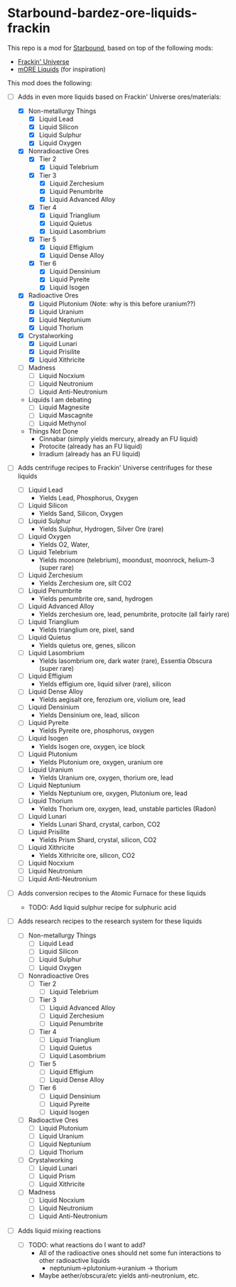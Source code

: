 # Starbound-bardez-ore-liquids-frackin

This repo is a mod for [Starbound](https://playstarbound.com/), based on top of the following mods:
- [Frackin' Universe](https://steamcommunity.com/sharedfiles/filedetails/?id=729480149) 
- [mORE Liquids](https://steamcommunity.com/sharedfiles/filedetails/?id=1318339314) (for inspiration)

This mod does the following:

- [ ] Adds in even more liquids based on Frackin' Universe ores/materials:
  - [X] Non-metallurgy Things
    - [X] Liquid Lead
    - [X] Liquid Silicon
    - [X] Liquid Sulphur
    - [X] Liquid Oxygen
  - [X] Nonradioactive Ores
    - [X] Tier 2
      - [X] Liquid Telebrium
    - [X] Tier 3
      - [X] Liquid Zerchesium
      - [X] Liquid Penumbrite
      - [X] Liquid Advanced Alloy
    - [X] Tier 4
      - [X] Liquid Trianglium
      - [X] Liquid Quietus
      - [X] Liquid Lasombrium
    - [x] Tier 5
      - [X] Liquid Effigium
      - [x] Liquid Dense Alloy
    - [X] Tier 6
      - [X] Liquid Densinium
      - [X] Liquid Pyreite
      - [X] Liquid Isogen
  - [X] Radioactive Ores
      - [X] Liquid Plutonium (Note: why is this before uranium??)
      - [X] Liquid Uranium
      - [X] Liquid Neptunium
      - [X] Liquid Thorium
  - [X] Crystalworking
    - [X] Liquid Lunari
    - [X] Liquid Prisilite
    - [X] Liquid Xithricite
  - [ ] Madness
    - [ ] Liquid Nocxium
    - [ ] Liquid Neutronium
    - [ ] Liquid Anti-Neutronium
  - Liquids I am debating
    - [ ] Liquid Magnesite
    - [ ] Liquid Mascagnite
    - [ ] Liquid Methynol
  - Things Not Done
    - Cinnabar (simply yields mercury, already an FU liquid)
    - Protocite (already has an FU liquid)
    - Irradium (already has an FU liquid)

- [ ] Adds centrifuge recipes to Frackin' Universe centrifuges for these liquids
  - [ ] Liquid Lead
    - Yields Lead, Phosphorus, Oxygen
  - [ ] Liquid Silicon
    - Yields Sand, Silicon, Oxygen
  - [ ] Liquid Sulphur
    - Yields Sulphur, Hydrogen, Silver Ore (rare)
  - [ ] Liquid Oxygen
    - Yields O2, Water, 
  - [ ] Liquid Telebrium
    - Yields moonore (telebrium), moondust, moonrock, helium-3 (super rare)
  - [ ] Liquid Zerchesium
    - Yields Zerchesium ore, silt CO2
  - [ ] Liquid Penumbrite
    - Yields penumbrite ore, sand, hydrogen
  - [ ] Liquid Advanced Alloy
    - Yields zerchesium ore, lead, penumbrite, protocite (all fairly rare)
  - [ ] Liquid Trianglium
    - Yields trianglium ore, pixel, sand
  - [ ] Liquid Quietus
    - Yields quietus ore, genes, silicon
  - [ ] Liquid Lasombrium
    - Yields lasombrium ore, dark water (rare), Essentia Obscura (super rare)
  - [ ] Liquid Effigium
    - Yields effigium ore, liquid silver (rare), silicon
  - [ ] Liquid Dense Alloy
    - Yields aegisalt ore, ferozium ore, violium ore, lead
  - [ ] Liquid Densinium
    - Yields Densinium ore, lead, silicon
  - [ ] Liquid Pyreite
    - Yields Pyreite ore, phosphorus, oxygen
  - [ ] Liquid Isogen
    - Yields Isogen ore, oxygen, ice block
  - [ ] Liquid Plutonium
    - Yields Plutonium ore, oxygen, uranium ore
  - [ ] Liquid Uranium
    - Yields Uranium ore, oxygen, thorium ore, lead
  - [ ] Liquid Neptunium
    - Yields Neptunium ore, oxygen, Plutonium ore, lead
  - [ ] Liquid Thorium
    - Yields Thorium ore, oxygen, lead, unstable particles (Radon)
  - [ ] Liquid Lunari
    - Yields Lunari Shard, crystal, carbon, CO2
  - [ ] Liquid Prisilite
    - Yields Prism Shard, crystal, silicon, CO2
  - [ ] Liquid Xithricite
    - Yields Xithricite ore, silicon, CO2
  - [ ] Liquid Nocxium
  - [ ] Liquid Neutronium
  - [ ] Liquid Anti-Neutronium
- [ ] Adds conversion recipes to the Atomic Furnace for these liquids
    - TODO: Add liquid sulphur recipe for sulphuric acid
- [ ] Adds research recipes to the research system for these liquids
  - [ ] Non-metallurgy Things
    - [ ] Liquid Lead
    - [ ] Liquid Silicon
    - [ ] Liquid Sulphur
    - [ ] Liquid Oxygen
  - [ ] Nonradioactive Ores
    - [ ] Tier 2
      - [ ] Liquid Telebrium
    - [ ] Tier 3
      - [ ] Liquid Advanced Alloy
      - [ ] Liquid Zerchesium
      - [ ] Liquid Penumbrite
    - [ ] Tier 4
      - [ ] Liquid Trianglium
      - [ ] Liquid Quietus
      - [ ] Liquid Lasombrium
    - [ ] Tier 5
      - [ ] Liquid Effigium
      - [ ] Liquid Dense Alloy
    - [ ] Tier 6
      - [ ] Liquid Densinium
      - [ ] Liquid Pyreite
      - [ ] Liquid Isogen
  - [ ] Radioactive Ores
      - [ ] Liquid Plutonium
      - [ ] Liquid Uranium
      - [ ] Liquid Neptunium
      - [ ] Liquid Thorium
  - [ ] Crystalworking
    - [ ] Liquid Lunari
    - [ ] Liquid Prism
    - [ ] Liquid Xithricite
  - [ ] Madness
    - [ ] Liquid Nocxium
    - [ ] Liquid Neutronium
    - [ ] Liquid Anti-Neutronium
- [ ] Adds liquid mixing reactions
  - [ ] TODO: what reactions do I want to add?
    - All of the radioactive ones should net some fun interactions to other radioactive liquids
      - neptunium->plutonium->uranium -> thorium
    - Maybe aether/obscura/etc yields anti-neutronium, etc.